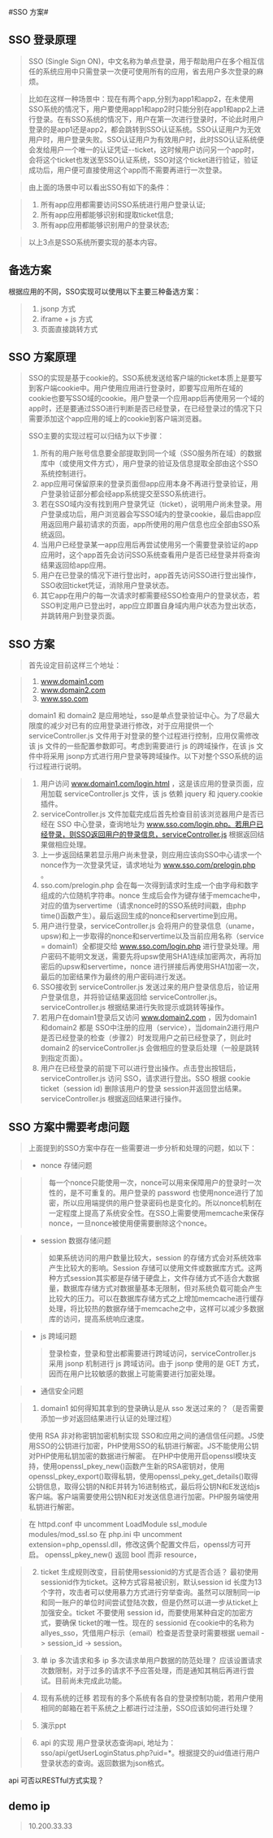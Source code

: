 #SSO 方案#

## SSO 登录原理 ##

>  SSO (Single Sign ON)，中文名称为单点登录，用于帮助用户在多个相互信任的系统应用中只需登录一次便可使用所有的应用，省去用户多次登录的麻烦。

> 比如在这样一种场景中：现在有两个app,分别为app1和app2，在未使用SSO系统的情况下，用户要使用app1和app2时只能分别在app1和app2上进行登录。在有SSO系统的情况下，用户在第一次进行登录时，不论此时用户登录的是app1还是app2，都会跳转到SSO认证系统。SSO认证用户为无效用户时，用户登录失败。SSO认证用户为有效用户时，此时SSO认证系统便会发给用户一个唯一的认证凭证--ticket，这时候用户访问另一个app时，会将这个ticket也发送至SSO认证系统，SSO对这个ticket进行验证，验证成功后，用户便可直接使用这个app而不需要再进行一次登录。

>由上面的场景中可以看出SSO有如下的条件：

> 1. 所有app应用都需要访问SSO系统进行用户登录认证;
> 2. 所有app应用都能够识别和提取ticket信息;
> 3. 所有app应用都能够识别用户的登录状态;

>以上3点是SSO系统所要实现的基本内容。

## 备选方案 ##
根据应用的不同，SSO实现可以使用以下主要三种备选方案：

> 1. jsonp 方式
> 2. iframe + js 方式
> 3. 页面直接跳转方式




## SSO 方案原理 ##

> SSO的实现是基于cookie的。SSO系统发送给客户端的ticket本质上是要写到客户端cookie中。用户使用应用进行登录时，即要写应用所在域的cookie也要写SSO域的cookie。用户登录一个应用app后再使用另一个域的app时，还是要通过SSO进行判断是否已经登录，在已经登录过的情况下只需要添加这个app应用的域上的cookie到客户端浏览器。

> SSO主要的实现过程可以归结为以下步骤：
> 1. 所有的用户账号信息要全部提取到同一个域（SSO服务所在域）的数据库中（或使用文件方式），用户登录的验证及信息提取全部由这个SSO系统控制进行。
> 2. app应用可保留原来的登录页面但app应用本身不再进行登录验证，用户登录验证部分都会经app系统提交至SSO系统进行。
> 3. 若在SSO域内没有找到用户登录凭证（ticket），说明用户尚未登录。用户登录成功后，用户浏览器会写SSO域内的登录cookie，最后由app应用返回用户最初请求的页面，app所使用的用户信息也应全部由SSO系统返回。
> 4. 当用户已经登录某一app应用后再尝试使用另一个需要登录验证的app应用时，这个app首先会访问SSO系统查看用户是否已经登录并将查询结果返回给app应用。
> 5. 用户在已登录的情况下进行登出时，app首先访问SSO进行登出操作，SSO收回ticket凭证，消除用户登录状态。
> 6. 其它app在用户的每一次请求时都需要经SSO检查用户的登录状态，若SSO判定用户已登出时，app应立即置自身域内用户状态为登出状态，并跳转用户到登录页面。


## SSO 方案 ##

> 首先设定目前这样三个地址：

> 1. www.domain1.com
> 2. www.domain2.com
> 3. www.sso.com

> domain1 和 domain2 是应用地址，sso是单点登录验证中心。为了尽最大限度的减少对已有的应用登录进行修改，对于应用提供一个 serviceController.js 文件用于对登录的整个过程进行控制，应用仅需修改该 js 文件的一些配置参数即可。考虑到需要进行 js 的跨域操作，在该 js 文件中将采用 jsonp方式进行用户登录等跨域操作。以下对整个SSO系统的运行过程进行说明。

> 1. 用户访问 www.domain1.com/login.html ，这是该应用的登录页面，应用加载 serviceController.js 文件，该 js 依赖 jquery 和 jquery.cookie 插件。
> 2. serviceController.js 文件加载完成后首先检查目前该浏览器用户是否已经在 SSO 中心登录，查询地址为 www.sso.com/login.php。若用户已经登录，则SSO返回用户的登录信息，serviceController.js 根据返回结果做相应处理。
> 3. 上一步返回结果若显示用户尚未登录，则应用应该向SSO中心请求一个nonce作为一次登录凭证，请求地址为 www.sso.com/prelogin.php 。
> 4. sso.com/prelogin.php 会在每一次得到请求时生成一个由字母和数字组成的六位随机字符串。nonce 生成后会作为键存储于memcache中，对应的值为servertime（请求nonce时的SSO系统时间戳，由php time()函数产生）。最后返回生成的nonce和servertime到应用。
> 5. 用户进行登录，serviceController.js 会将用户的登录信息（uname，upsw)和上一步取得的nonce和servertime以及当前应用名称（service = domain1）全都提交给 www.sso.com/login.php 进行登录处理。用户密码不能明文发送，需要先将upsw使用SHA1连续加密两次，再将加密后的upsw和servertime，nonce 进行拼接后再使用SHA1加密一次，最后的加密结果作为最终的用户密码进行发送。
> 6. SSO接收到 serviceController.js 发送过来的用户登录信息后，验证用户登录信息，并将验证结果返回给 serviceController.js。serviceController.js 根据结果进行失败提示或跳转等操作。
> 7. 若用户在domain1登录后又访问 www.domain2.com ，因为domain1 和domain2 都是 SSO中注册的应用（service），当domain2进行用户是否已经登录的检查（步骤2）时发现用户之前已经登录了，则此时 domain2 的serviceController.js 会做相应的登录后处理（一般是跳转到指定页面）。 
> 8. 用户在已经登录的前提下可以进行登出操作。点击登出按钮后，serviceController.js 访问 SSO，请求进行登出。SSO 根据 cookie ticket（session id) 删除该用户的登录 session并返回登出结果。serviceController.js 根据返回结果进行操作。

## SSO 方案中需要考虑问题 ##

> 上面提到的SSO方案中存在一些需要进一步分析和处理的问题，如以下：

> * nonce 存储问题

> >每一个nonce只能使用一次，nonce可以用来保障用户的登录时一次性的，是不可重复的。用户登录的 password 也使用nonce进行了加密，所以应用端提供的用户登录密码也是变化的。所以nonce机制在一定程度上提高了系统安全性。在SSO上需要使用memcache来保存nonce，一旦nonce被使用便需要删除这个nonce。

> * session 数据存储问题
> > 如果系统访问的用户数量比较大，session 的存储方式会对系统效率产生比较大的影响。Session 存储可以使用文件或数据库方式。这两种方式session其实都是存储于硬盘上，文件存储方式不适合大数据量，数据库存储方式对数据量基本无限制，但对系统负载可能会产生比较大的压力。可以在数据库存储方式之上增加memcache进行缓存处理，将比较热的数据存储于memcache之中，这样可以减少多数据库的访问，提高系统响应速度。

> * js 跨域问题
> >登录检查，登录和登出都需要进行跨域访问，serviceController.js 采用 jsonp 机制进行 js 跨域访问。由于 jsonp 使用的是 GET 方式，因而在用户比较敏感的数据上可能需要进行加密处理。


> * 通信安全问题

> 1. domain1 如何得知其拿到的登录确认是从 sso 发送过来的？（是否需要添加一步对返回结果进行认证的处理过程）

> 使用 RSA 非对称密钥加密机制实现 SSO和应用之间的通信信任问题。JS使用SSO的公钥进行加密，PHP使用SSO的私钥进行解密。JS不能使用公钥对PHP使用私钥加密的数据进行解密。
在PHP中使用开启openssl模块支持，使用openssl_pkey_new()函数产生新的RSA密钥对，使用openssl_pkey_export()取得私钥，使用openssl_peky_get_details()取得公钥信息，取得公钥的N和E并转为16进制格式，最后将公钥N和E发送给js客户端。客户端需要使用公钥N和E对发送信息进行加密。PHP服务端使用私钥进行解密。

> 在 httpd.conf 中 uncomment LoadModule ssl_module modules/mod_ssl.so 
在  php.ini 中 uncomment extension=php_openssl.dll，修改这俩个配置文件后，openssl方可开启。
> openssl_pkey_new() 返回 bool 而非 resource，

> 2. ticket 生成规则改变，目前使用sessionid的方式是否合适？
> 最初使用sessionid作为ticket。这种方式容易被识别，默认session id 长度为13个字符，攻击者可以使用暴力方式进行穷举查询。虽然可以限制同一ip和同一账户的单位时间尝试登陆次数，但是仍然可以进一步从ticket上加强安全。ticket 不要使用 session id，而要使用某种自定的加密方式，要确保 ticket的唯一性。现在的 sessionid 在cookie中的名称为 allyes_sso，凭借用户标示（email）检查是否登录时需要根据 uemail -> session_id -> session。

> 3. 单 ip 多次请求和多 ip 多次请求单用户数据的防范处理？
> 应该设置请求次数限制，对于过多的请求不予应答处理，而是通知其稍后再进行尝试。目前尚未完成此功能。

> 4. 现有系统的迁移
> 若现有的多个系统有各自的登录控制功能，若用户使用相同的邮箱在若干系统之上都进行过注册，SSO应该如何进行处理？




> 5. 演示ppt


> 6. api 的实现
用户登录状态查询api, 地址为：sso/api/getUserLoginStatus.php?uid=*。根据提交的uid值进行用户登录状态的查询。返回数据为json格式。

api 可否以RESTful方式实现？

## demo ip ##
> 10.200.33.33







